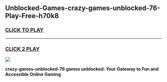 
## Unblocked-Games-crazy-games-unblocked-76-Play-Free-h70k8
<h3>
<a href="https://premium76.site?title=crazy-games-unblocked-76&ref=18A1">CLICK TO PLAY</a></h3>
<hr>

<h3>
<a href="https://premium76.site?title=crazy-games-unblocked-76&ref=18A1">CLICK 2 PLAY</a>
  
</h3>

<a href="https://premium76.site?title=crazy-games-unblocked-76&ref=18A1"><img src="https://clearcache.store/games.png"></a>


**crazy-games-unblocked-76 games unblocked: Your Gateway to Fun and Accessible Online Gaming**
